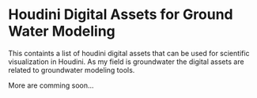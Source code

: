 Houdini Digital Assets for Ground Water Modeling
====
This containts a list of houdini digital assets that can be used for scientific visualization in Houdini.
As my field is groundwater the digital assets are related to groundwater modeling tools.

More are comming soon...